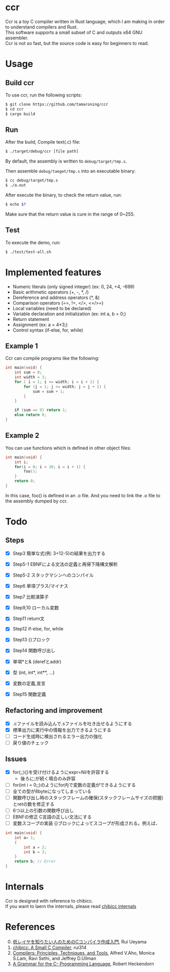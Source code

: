 # ccr
Ccr is a toy C compiler written in Rust language, which I am making in order to understand compilers and Rust.  
This software supports a small subset of C and outputs x64 GNU assembler.  
Ccr is not so fast, but the source code is easy for beginners to read.   


# Usage
## Build ccr
To use ccr, run the following scripts:

```sh
$ git clone https://github.com/tamaroning/ccr
$ cd ccr
$ cargo build
```


## Run
After the build, Compile text(.c) file:  

```sh
$ ./target/debug/ccr [file path]
```
By default, the assembly is written to ```debug/target/tmp.s```.  
  
Then assemble ```debug/taeget/tmp.s``` into an executable binary:  

```sh
$ cc debug/target/tmp.s
$ ./a.out
```

After execute the binary, to check the return value, run:  

```sh
$ echo $?
```
Make sure that the return value is cure in the range of 0~255.  


## Test
To execute the demo, run:  

```sh
$ ./test/test-all.sh
```


# Implemented features
- Numeric literals (only signed integer) (ex: 0, 24, +4, -699)
- Basic arithmetic operators (+, -, *, /)
- Dereference and address operators (*, &)
- Comparison operators (==, !=, </>, <=/>=)
- Local variables (need to be declared)
- Variable declaration and initialization (ex: int a, b = 0;)
- Return statement
- Assignment (ex: a = 4*3;)
- Control syntax (if-else, for, while)


## Example 1
Ccr can compile programs like the following: 

```c
int main(void) {
    int sum = 0;
    int width = 3;
    for ( i = 1; i <= width; i = i + 1) {
        for (j = 1; j <= width; j = j + 1) {
            sum = sum + 1;
        }
    }

    if (sum == 9) return 1;
    else return 0;
}
```

## Example 2
You can use functions which is defined in other object files:  
```c
int main(void) {
    int i;
    for(i = 0; i < 10; i = i + 1) {
        foo();
    }
    return 0;
}
```
In this case, foo() is defined in an .o file.
And you need to link the .o file to the assembly dumped by ccr.  


# Todo
## Steps  
- [x] Step3 簡単な式(例: 3+12-5)の結果を出力する
- [x] Step5-1 EBNFによる文法の定義と再帰下降構文解析
- [x] Step5-2 スタックマシンへのコンパイル
- [x] Step6 単項プラス/マイナス
- [x] Step7 比較演算子
- [x] Step9,10 ローカル変数
- [x] Step11 return文
- [x] Step12 if-else, for, while
- [x] Step13 {}ブロック
- [x] Step14 関数呼び出し
- [x] 単項*と& (derefとaddr)
- [x] 型 (int, int*, int**, ...)
- [x] 変数の定義,宣言
- [x] Step15 関数定義


##  Refactoring and improvement
- [x] .cファイルを読み込んで.sファイルを吐き出せるようにする
- [x] 標準出力に実行中の情報を出力できるようにする
- [ ] コード生成時に検出されるエラー出力の強化
- [ ] 戻り値のチェック

## Issues
- [x] for(;;){}を受け付けるようにexpr=Nilを許容する
    - 後ろに;が続く場合のみ許容
- [ ] for(int i = 0;;)のようにfor内で変数の定義ができるようにする
- [ ] 全ての型が8byteになってしまっている
- [ ] 関数呼び出し時のスタックフレームの確保(スタックフレームサイズの把握)とretの数を修正する
- [ ] 6つ以上の引数の関数呼び出し
- [ ] EBNFの修正 C言語の正しい文法にする
- [ ] 変数スコープの実装
{}ブロックによってスコープが形成される。例えば、

```c
int main(void) {
    int a= 1;
    {
        int a = 2;
        int b = 3;
    }
    return b; // Error
}
```


# Internals
Ccr is designed with reference to chibicc.  
If you want to laern the internals, please read [chibicc internals](https://github.com/rui314/chibicc#internals)  


# References
0. [低レイヤを知りたい人のためのCコンパイラ作成入門](https://www.sigbus.info/compilerbook#), Rui Ueyama
1. [chibicc: A Small C Compiler](https://github.com/rui314/chibicc), rui314
2. [Compilers: Principles, Techniques, and Tools](https://www.amazon.com/Compilers-Principles-Techniques-Tools-2nd/dp/0321486811), Alfred V.Aho, Monica S.Lam, Ravi Sethi, and Jeffrey D.Ullman
3. [A Grammar for the C- Programming Language](http://marvin.cs.uidaho.edu/Teaching/CS445/c-Grammar.pdf), Robert Heckendorn
